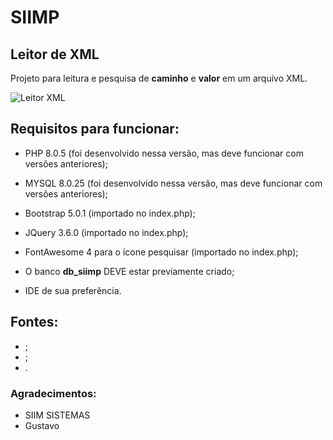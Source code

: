 # SIIMP
 ## Leitor de XML
 
 Projeto para leitura e pesquisa de **caminho** e **valor** em um arquivo XML.
 
 ![Leitor XML]()

  ## Requisitos para funcionar:
 * PHP 8.0.5 (foi desenvolvido nessa versão, mas deve funcionar com versões anteriores);
 * MYSQL 8.0.25 (foi desenvolvido nessa versão, mas deve funcionar com versões anteriores);
 * Bootstrap 5.0.1 (importado no index.php);
 * JQuery 3.6.0 (importado no index.php);
 * FontAwesome 4 para o ícone pesquisar (importado no index.php);

 * O banco **db_siimp** DEVE estar previamente criado;

 * IDE de sua preferência.

 ## Fontes:

 - ;
 - ;
 - .
 
 ### Agradecimentos:
 - SIIM SISTEMAS
 - Gustavo
